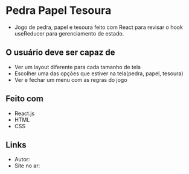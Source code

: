 # Pedra Papel Tesoura

- Jogo de pedra, papel e tesoura feito com React para revisar o hook useReducer para gerenciamento de estado.

## O usuário deve ser capaz de

- Ver um layout diferente para cada tamanho de tela
- Escolher uma das opções que estiver na tela(pedra, papel, tesoura)
- Ver e fechar um menu com as regras do jogo

## Feito com

- React.js
- HTML
- CSS

## Links

- Autor:
- Site no ar: 
